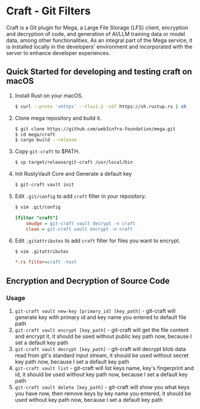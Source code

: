 # Craft - Git Filters

Craft is a Git plugin for Mega, a Large File Storage (LFS) client, encryption and decryption of code, and generation of AI/LLM training data or model data, among other functionalities. As an integral part of the Mega service, it is installed locally in the developers' environment and incorporated with the server to enhance developer experiences.

## Quick Started for developing and testing craft on macOS

1. Install Rust on your macOS.

   ```bash
   $ curl --proto '=https' --tlsv1.2 -sSf https://sh.rustup.rs | sh
   ```

2. Clone mega repository and build it.

   ```bash
   $ git clone https://github.com/web3infra-foundation/mega.git
   $ cd mega/craft
   $ cargo build --release
   ```

3. Copy `git-craft` to $PATH.

   ```bash
   $ cp target/release/git-craft /usr/local/bin
   ```

4. Init RustyVault Core and Generate a default key
   ```bash
   $ git-craft vault init
   ```

5. Edit `.git/config` to add `craft` filter in your repository.

   ```bash
   $ vim .git/config
   ```

   ```ini
   [filter "craft"]
       smudge = git-craft vault decrypt -n craft
       clean = git-craft vault encrypt -n craft
   ```

6. Edit `.gitattributes` to add `craft` filter for files you want to encrypt.

   ```bash
   $ vim .gitattributes
   ```

   ```ini
   *.rs filter=craft -text
   ```

## Encryption and Decryption of Source Code


### Usage

1. `git-craft vault new-key [primary_id] [key_path]` - git-craft will generate key with primary id and key name you entered to default file path
2. `git-craft vault encrypt [key_path]` - git-craft will get the file content and encrypt it, it should be used without public key path now, because I set a default key path
3. `git-craft vault decrypt [key_path]` - git-craft will decrypt blob data read from git's standard input stream, it should be used without secret key path now, because I set a default key path
4. `git-craft vault list` - git-craft will list keys name, key's fingerprint and id, it should be used without key path now, because I set a default key path
5. `git-craft vault delete [key_path]` - git-craft will show you what keys you have now, then remove keys by key name you entered, it should be used without key path now, because I set a default key path

